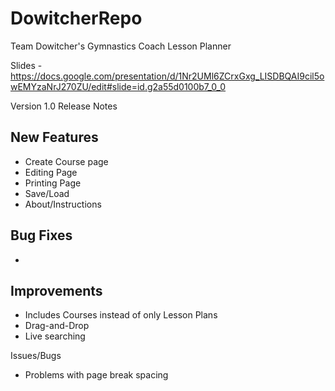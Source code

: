# DowitcherRepo
Team Dowitcher's Gymnastics Coach Lesson Planner

Slides - https://docs.google.com/presentation/d/1Nr2UMl6ZCrxGxg_LISDBQAI9cil5owEMYzaNrJ270ZU/edit#slide=id.g2a55d0100b7_0_0

Version 1.0 Release Notes

New Features
-
- Create Course page
- Editing Page
- Printing Page
- Save/Load
- About/Instructions

Bug Fixes
- 
- 

Improvements
- 
- Includes Courses instead of only Lesson Plans
- Drag-and-Drop
- Live searching

Issues/Bugs
- Problems with page break spacing
